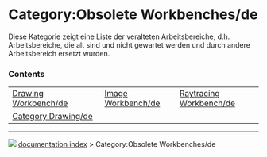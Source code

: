# Category:Obsolete Workbenches/de
Diese Kategorie zeigt eine Liste der veralteten Arbeitsbereiche, d.h. Arbeitsbereiche, die alt sind und nicht gewartet werden und durch andere Arbeitsbereich ersetzt wurden.

### Contents

|     |     |     |
| --- | --- | --- |
| [Drawing Workbench/de](Drawing_Workbench/de.md) | [Image Workbench/de](Image_Workbench/de.md) | [Raytracing Workbench/de](Raytracing_Workbench/de.md) |
| [Category:Drawing/de](Category_Drawing/de.md) |



---
![](images/Right_arrow.png) [documentation index](../README.md) > Category:Obsolete Workbenches/de

